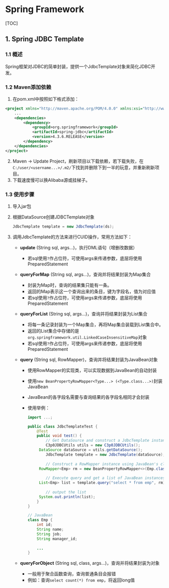 # Spring Framework

[TOC]

## 1. Spring JDBC Template

### 1.1 概述

Spring框架对JDBC的简单封装，提供一个JdbcTemplate对象来简化JDBC开发。

### 1.2 Maven添加依赖

1. 在pom.xml中按照如下格式添加：

```xml
<project xmlns="http://maven.apache.org/POM/4.0.0" xmlns:xsi="http://www.w3.org/2001/XMLSchema-instance" xsi:schemaLocation="http://maven.apache.org/POM/4.0.0 http://maven.apache.org/xsd/maven-4.0.0.xsd">
    ...
    <dependencies>
    	<dependency>
        	<groupId>org.springframework</groupId>
            <artifactId>spring-jdbc</artifactId>
            <version>4.3.6.RELEASE</version>
        </dependency>
    </dependencies>
</project>
```

2. Maven -> Update Project，刷新项目以下载依赖，若下载失败，在`C:/user/<username...>/.m2/`下找到并删除下到一半的玩意，并重新刷新项目。
3. 下载速度慢可以换Alibaba源或挂梯子。

### 1.3 使用步骤

1. 导入jar包

2. 根据DataSource创建JDBCTemplate对象

   ```java
   JdbcTemplate template = new JdbcTemplate(ds);
   ```

3. 调用JdbcTemplate的方法来进行CUID操作，常用方法如下：

   - **update** (String sql, args...)，执行DML语句（增删改数据）

     - 若sql使用`?`作占位符，可使用args来传递参数，底层将使用PreparedStatement
   - **queryForMap** (String sql, args...)，查询并将结果封装为Map集合

     - 封装为Map时，查询的结果集只能有一条。
     - 返回的Map表示这一个查询出来的条目，键为字段名，值为对应值
     - 若sql使用`?`作占位符，可使用args来传递参数，底层将使用PreparedStatement
   - **queryForList** (String sql, args...)，查询并将结果封装为List集合

     - 将每一条记录封装为一个Map集合，再将Map集合装载到List集合中。
     - 返回的List集合中存储的是`org.springframework.util.LinkedCaseInsensitiveMap`对象
     - 若sql使用`?`作占位符，可使用args来传递参数，底层将使用PreparedStatement
   - **query** (String sql, RowMapper)，查询并将结果封装为JavaBean对象

     - 使用RowMapper的实现类，可以实现数据到JavaBean的自动封装

     - 使用`new BeanPropertyRowMapper<Type...> (<Type.class...>)`封装JavaBean

     - JavaBean的各字段名需要与查询结果的各字段名相同才会封装

     - 使用举例：

       ```java
       import ...;
       
       public class JdbcTemplateTest {
           @Test
           public void test() {
               // Get DataSource and construct a JdbcTemplate instance
               C3p0JDBCUtils utils = new C3p0JDBCUtils();
       		DataSource dataSource = utils.getDataSource();
               JdbcTemplate template = new JdbcTemplate(dataSource);
       		
               // Construct a RowMapper instance using JavaBean's class
       		RowMapper<Emp> rm = new BeanPropertyRowMapper<>(Emp.class);
       		
               // Execute query and get a list of JavaBean instances
       		List<Emp> list = template.query("select * from emp", rm);
       		
               // output the list
       		System.out.println(list);
           }
       }
       
       // JavaBean
       class Emp {
           int id;
           String name;
           String job;
           String manager_id;
           
           ...
       }
       ```
   - **queryForObject** (String sql, class, args...)，查询并将结果封装为对象

     - 一般用于聚合函数查询，查询普通条目会报错
     - 例如：查询`select count(*) from emp`，将返回long值

